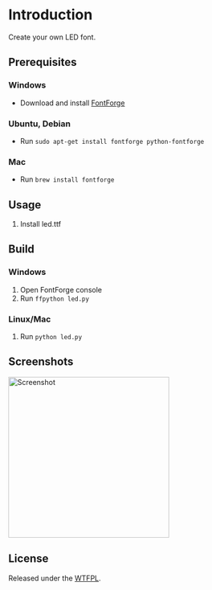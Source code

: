 # Introduction
Create your own LED font.

## Prerequisites

### Windows
- Download and install [FontForge](https://github.com/fontforge/fontforge/releases)

### Ubuntu, Debian
- Run `sudo apt-get install fontforge python-fontforge`

### Mac
- Run `brew install fontforge`

## Usage
1. Install led.ttf

## Build

### Windows

1. Open FontForge console
1. Run `ffpython led.py`

### Linux/Mac

1. Run `python led.py`

## Screenshots
<img alt="Screenshot" src="../assets/screenshot.png?raw=true" width="320">

## License
Released under the [WTFPL](http://www.wtfpl.net/about/).
